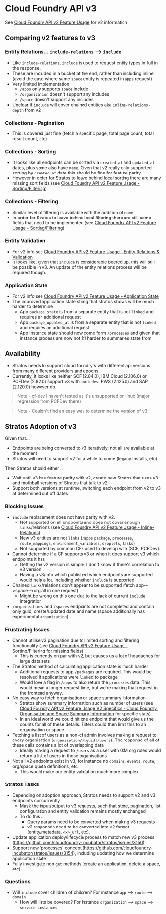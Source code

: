# Cloud Foundry API v3

See [Cloud Foundry API v2 Feature Usage](cf-api-v2-usage.md) for v2 information

## Comparing v2 features to v3

### Entity Relations... `include-relations` --> `include`
- Like `include-relations`, `include` is used to request entity types in full in the response.
- These are included in a bucket at the end, rather than including inline (avoid the case where same `space` entity is repeated in `apps` request)
- Very limited implementation
  - `/apps` only supports `space` include
  - `/organization` doesn't support any includes
  - `/space` doesn't support any includes
- Unclear if `include` will cover chained entities aka `inline-relations-depth` from v2

### Collections - Pagination
- This is covered just fine (fetch a specific page, total page count, total result count, etc)

### Collections - Sorting
- It looks like all endpoints can be sorted via `created_at` and `updated_at` dates, plus some also have `name`. Given that v2 really only
  supported sorting by `created_at` date this should be fine for feature parity
- However in order for Stratos to leave behind local sorting there are many missing sort fields (see [Cloud Foundry API v2 Feature Usage - Sorting/Filtering](cf-api-v2-usage.md#sortingfiltering))

### Collections - Filtering
- Similar level of filtering is available with the addition of `name`
- In order for Stratos to leave behind local filtering there are still some fields that need to be implemented (see [Cloud Foundry API v2 Feature Usage - Sorting/Filtering](cf-api-v2-usage.md#sortingfiltering))

### Entity Validation
- For v2 info see [Cloud Foundry API v2 Feature Usage - Entity Relations & Validation](cf-api-v2-usage.md#entity-relations--validation)
- It looks like, given that `include` is considerable beefed up, this will still be possible in v3. An update of the entity relations
  process will be required though.

### Application State
- For v2 info see [Cloud Foundry API v2 Feature Usage - Application State](cf-api-v2-usage.md#Application-State)
- The improved application state string that stratos shows will be much harder to determine
  - App `package_state` is from a separate entity that is not `linked` and requires an additional request
  - App `package_updated_at` is from a separate entity that is not `linked` and requires an additional request
  - App instance state should now come form `/processes` and given that instance:process are now not 1:1 harder to summaries state from

## Availability
- Stratos needs to support cloud foundry's with different api versions from many different providers and epochs
- Currently, it looks like neither SCF (2.84.0), IBM Cloud (2.106.0) or PCFDev (2.82.0) support v3 with `includes`. PWS (2.125.0) and
 SAP (2.120.0) however do.

> Note - cf-dev I haven't tested as it's unsupported on linux (major regression from PCFDev there)

> Note - Couldn't find an easy way to determine the version of v3

## Stratos Adoption of v3

Given that...
- Endpoints are being converted to v3 iteratively, not all are available at the moment
- Stratos will need to support v2 for a while to come (legacy installs, etc)

Then Stratos should either ..
- Wait until v3 has feature parity with v2, create new Stratos that uses v3 and mothball versions of Stratos that talk to v2
- Support both versions at runtime, switching each endpoint from v2 to v3 at determined cut off dates

### Blocking Issues
- `include` replacement does not have parity with v2.
  - Not supported on all endpoints and does not cover enough `links`/relations (see [Cloud Foundry API v2 Feature Usage - Inline-Relations](cf-api-v2-usage.md#Inline-Relations))
  - New v3 entities are not `links` (`/apps` `package`, `processes`, `route_mappings`, `environment_variables`, `droplets`, `tasks`)
  - Not supported by common CFs used to develop with (SCF, PCFDev).
- Cannot determine if a CF supports v3 or when it does support v3 which endpoints it has
  - Getting the v2 version is simple, I don't know if there's correlation to v3 version
  - Having a v3/info which published which endpoints are supported would help a lot. Including whether `include` is supported
- Chained `links`/relations don't appear to be supported (fetch app-->space-->org all in one request)
  - Might be wrong on this one due to the lack of current `include` integration
- `/organizations` and `/spaces` endpoints are not completed and contain only guid, create/updated date and name (space additionally has experimental `organization`)

### Frustrating Issues
- Cannot utilise v3 pagination due to limited sorting and filtering functionality (see [Cloud Foundry API v2 Feature Usage - Sorting/Filtering](cf-api-v2-usage.md#sortingFiltering) for missing fields)
  - This is currently on par with v2, but causes us a lot of headaches for large data sets
- The Stratos method of calculating application state is much harder
  - Additional requests to app `/packages` are required. This would be resolved if applications were `link`ed to package
  - Would love a flag in `/apps` to also return the `processes` data. This would mean a longer request time, but we're making that request
    in the frontend anyway.
- No easy way to fetch organisation or space summary information
  - Stratos show summary information such as number of users (see [Cloud Foundry API v2 Feature Usage V2 Specifics - Cloud Foundry, Organisation and Space Summary Information](cf-api-v2-usage.md#cloud-foundry-organisation-and-space-summary-information) for specific stats)
  - In an ideal world we could hit one endpoint that would give us the counts for all of these details. Filters could then limit this to
    an organisation or space
- Fetching a list of users as a non-cf admin involves making a request to every organisation (`organization/${guid}/users`). The response
  of all of these calls contains a lot of overlapping data
  - Ideally making a request to `/users` as a user with 0:M org roles would return a list of users in those organisations
- Not all v2 endpoints exist in v3, for instance no `domains`, `events`, `route`, org/space quota definitions, etc
  - This would make our entity validation much more complex

### Stratos Tasks
- Depending on adoption approach, Stratos needs to support v2 and v3 endpoints concurrently
  - Mask the input/output to v3 requests, such that store, pagination, list configuration and entity validation remains mostly unchanged
  - To do this ...
    - Query params need to be converted when making v3 requests
    - v3 responses need to be converted into v2 format (entity/metadata, `<x>_url`, etc).
- Update application deploy/lifecycle process to match new v3 process (https://github.com/cloudfoundry-incubator/stratos/issues/3150)
- Support new 'processes' concept (https://github.com/cloudfoundry-incubator/stratos/issues/3154), including updating how
  we determine application state
- Fully investigate non `get` methods (create an application, delete a space, etc)

### Questions
- Will `include` cover children of children? For instance `app` --> `route` --> `domain`
  - How will lists be covered? For instance `organization` --> `space` --> `service instances`

